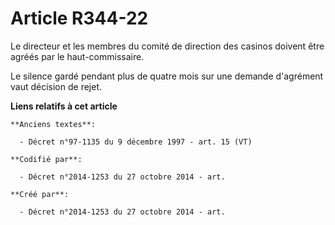 # Article R344-22

Le directeur et les membres du comité de direction des casinos doivent être agréés par le haut-commissaire.

Le silence gardé pendant plus de quatre mois sur une demande d'agrément vaut décision de rejet.

**Liens relatifs à cet article**

	**Anciens textes**:

	  - Décret n°97-1135 du 9 décembre 1997 - art. 15 (VT)

	**Codifié par**:

	  - Décret n°2014-1253 du 27 octobre 2014 - art.

	**Créé par**:

	  - Décret n°2014-1253 du 27 octobre 2014 - art.
